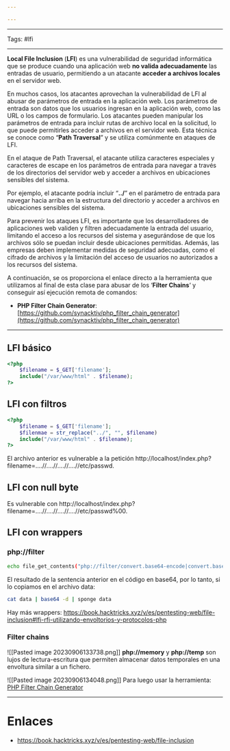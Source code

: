 ```yaml
---

---
```

--------------
Tags: #lfi

-------------
**Local File Inclusion** (**LFI**) es una vulnerabilidad de seguridad informática que se produce cuando una aplicación web **no valida adecuadamente** las entradas de usuario, permitiendo a un atacante **acceder a archivos locales** en el servidor web.

En muchos casos, los atacantes aprovechan la vulnerabilidad de LFI al abusar de parámetros de entrada en la aplicación web. Los parámetros de entrada son datos que los usuarios ingresan en la aplicación web, como las URL o los campos de formulario. Los atacantes pueden manipular los parámetros de entrada para incluir rutas de archivo local en la solicitud, lo que puede permitirles acceder a archivos en el servidor web. Esta técnica se conoce como “**Path Traversal**” y se utiliza comúnmente en ataques de LFI.

En el ataque de Path Traversal, el atacante utiliza caracteres especiales y caracteres de escape en los parámetros de entrada para navegar a través de los directorios del servidor web y acceder a archivos en ubicaciones sensibles del sistema.

Por ejemplo, el atacante podría incluir “**../**” en el parámetro de entrada para navegar hacia arriba en la estructura del directorio y acceder a archivos en ubicaciones sensibles del sistema.

Para prevenir los ataques LFI, es importante que los desarrolladores de aplicaciones web validen y filtren adecuadamente la entrada del usuario, limitando el acceso a los recursos del sistema y asegurándose de que los archivos sólo se puedan incluir desde ubicaciones permitidas. Además, las empresas deben implementar medidas de seguridad adecuadas, como el cifrado de archivos y la limitación del acceso de usuarios no autorizados a los recursos del sistema.

A continuación, se os proporciona el enlace directo a la herramienta que utilizamos al final de esta clase para abusar de los ‘**Filter Chains**‘ y conseguir así ejecución remota de comandos:
- **PHP Filter Chain Generator**: [https://github.com/synacktiv/php_filter_chain_generator](https://github.com/synacktiv/php_filter_chain_generator)

------------
## LFI básico
```php
<?php
	$filename = $_GET['filename'];
	include("/var/www/html" . $filename);
?>
```

## LFI con filtros
```php
<?php
	$filename = $_GET['filename'];
	$filenmae = str_replace("../", "", $filename)
	include("/var/www/html" . $filename);
?>
```
El archivo anterior es vulnerable a la petición http://localhost/index.php?filename=....//....//....//....//etc/passwd.

## LFI con null byte
Es vulnerable con  http://localhost/index.php?filename=....//....//....//....//etc/passwd%00.

## LFI con wrappers
### php://filter
```bash
echo file_get_contents("php://filter/convert.base64-encode|convert.base64-decode/resource=file:///etc/passwd");
```

El resultado de la sentencia anterior en el código en base64, por lo tanto, si lo copiamos en el archivo data:
```bash
cat data | base64 -d | sponge data
```

Hay más wrappers: https://book.hacktricks.xyz/v/es/pentesting-web/file-inclusion#lfi-rfi-utilizando-envoltorios-y-protocolos-php

### Filter chains
![[Pasted image 20230906133738.png]]
**php://memory** y **php://temp** son lujos de lectura-escritura que permiten almacenar datos temporales en una envoltura similar a un fichero.

![[Pasted image 20230906134048.png]]
Para luego usar la herramienta: [PHP Filter Chain Generator](https://github.com/synacktiv/php_filter_chain_generator)

-----------
# Enlaces
- https://book.hacktricks.xyz/v/es/pentesting-web/file-inclusion
